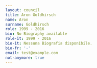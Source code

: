 ```yaml
---
layout: council
title: Aron Goldhirsch
name: Aron
surname: Goldhirsch
role: 1999 - 2016
bio: No Biography available
role-it: 1999 - 2016
bio-it: Nessuna Biografia disponibile.
bio-fr: '-'
email: test@example.com
not-anymore: true
---
```


